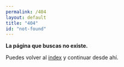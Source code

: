 ```yaml
---
permalink: /404
layout: default
title: "404"
id: "not-found"
---
```


**La página que buscas no existe.**

Puedes volver al [index](index.md) y  continuar desde ahí.



